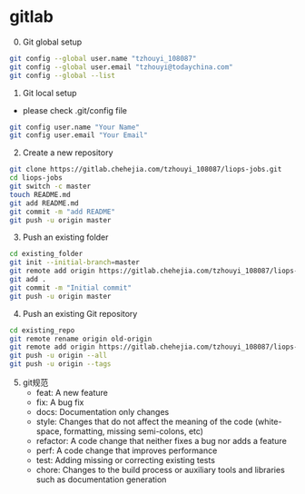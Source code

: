# gitlab
0. Git global setup
```bash
git config --global user.name "tzhouyi_108087"
git config --global user.email "tzhouyi@todaychina.com"
git config --global --list
```

1. Git local setup
* please check .git/config file
```bash
git config user.name "Your Name"
git config user.email "Your Email"
```

2. Create a new repository
```bash
git clone https://gitlab.chehejia.com/tzhouyi_108087/liops-jobs.git
cd liops-jobs
git switch -c master
touch README.md
git add README.md
git commit -m "add README"
git push -u origin master
```
3. Push an existing folder
```bash
cd existing_folder
git init --initial-branch=master
git remote add origin https://gitlab.chehejia.com/tzhouyi_108087/liops-jobs.git
git add .
git commit -m "Initial commit"
git push -u origin master
```
4. Push an existing Git repository
```bash
cd existing_repo
git remote rename origin old-origin
git remote add origin https://gitlab.chehejia.com/tzhouyi_108087/liops-jobs.git
git push -u origin --all
git push -u origin --tags
```

5. git规范
    * feat: A new feature
    * fix: A bug fix
    * docs: Documentation only changes
    * style: Changes that do not affect the meaning of the code (white-space, formatting, missing semi-colons, etc)
    * refactor: A code change that neither fixes a bug nor adds a feature
    * perf: A code change that improves performance
    * test: Adding missing or correcting existing tests
    * chore: Changes to the build process or auxiliary tools and libraries such as documentation generation